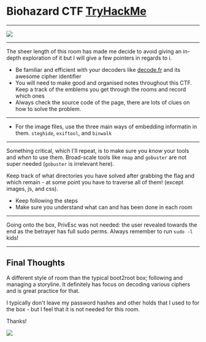 # Biohazard CTF [TryHackMe](https://tryhackme.com/room/biohazard)

---

![](https://tryhackme-images.s3.amazonaws.com/room-icons/72aca9d285c3156a05b34b7f6cc67ae6.png)

---

The sheer length of this room has made me decide to avoid giving an in-depth exploration of it but I will give a few pointers in regards to i.

* Be familiar and efficient with your decoders like [decode.fr](https://www.dcode.fr/en) and its awesome cipher identifier
* You will need to make good and organised notes throughout this CTF. Keep a track of the emblems you get through the rooms and record which ones
* Always check the source code of the page, there are lots of clues on how to solve the problem.

---

* For the image files, use the three main ways of embedding informatin in them. `steghide`, `exiftool`, and `binwalk`

---

Something critical, which I'll repeat, is to make sure you _know_ your tools and _when_ to use them.
Broad-scale tools like `nmap` and `gobuster` are not super needed (`gobuster` is irrelevant here).

Keep track of what directories you have solved after grabbing the flag and which remain - at some point you have to traverse all of them! (except images, js, and css).

- Keep following the steps
- Make sure you understand what can and has been done in each room

---

Going onto the box, PrivEsc was not needed: the user revealed towards the end as the betrayer has full sudo perms.
Always remember to run `sudo -l` kids!

---

## Final Thoughts

A different style of room than the typical boot2root box; following and managing a storyline.
It definitely has focus on decoding various ciphers and is great practice for that.

I typically don't leave my password hashes and other holds that I used to for the box - but I feel that it is not needed for this room.

Thanks!

![](https://i.pinimg.com/originals/63/68/e8/6368e80d5cae84bd87c967fe47400a71.png)
